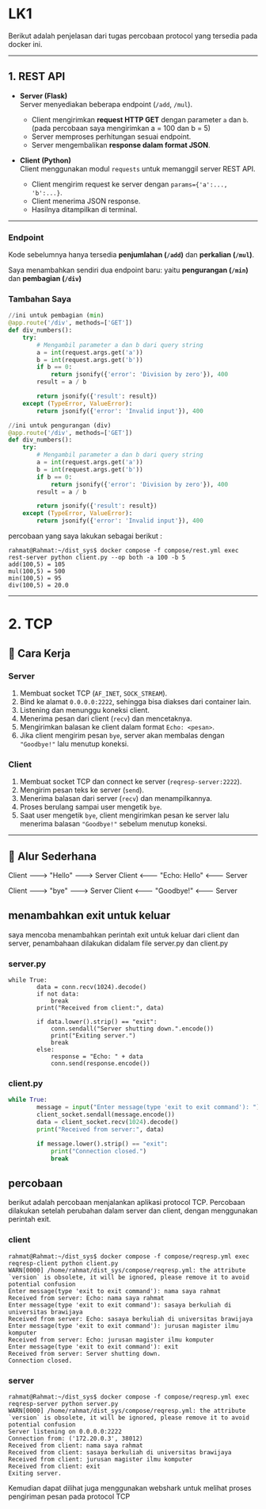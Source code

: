 # LK1

Berikut adalah penjelasan dari tugas percobaan protocol yang tersedia pada docker ini.

---

## 1. REST API

- **Server (Flask)**  
  Server menyediakan beberapa endpoint (`/add`, `/mul`).  
  - Client mengirimkan **request HTTP GET** dengan parameter `a` dan `b`.  (pada percobaan saya mengirimkan a = 100 dan b = 5)
  - Server memproses perhitungan sesuai endpoint.  
  - Server mengembalikan **response dalam format JSON**.

- **Client (Python)**  
  Client menggunakan modul `requests` untuk memanggil server REST API.  
  - Client mengirim request ke server dengan `params={'a':..., 'b':...}`.  
  - Client menerima JSON response.  
  - Hasilnya ditampilkan di terminal.

---

### Endpoint

Kode sebelumnya hanya tersedia **penjumlahan (`/add`)** dan **perkalian (`/mul`)**.  

Saya menambahkan sendiri dua endpoint baru:  yaitu **pengurangan (`/min`)** dan **pembagian (`/div`)**

### Tambahan Saya

```python
//ini untuk pembagian (min)
@app.route('/div', methods=['GET'])
def div_numbers():
    try:
        # Mengambil parameter a dan b dari query string
        a = int(request.args.get('a'))
        b = int(request.args.get('b'))
        if b == 0:
            return jsonify({'error': 'Division by zero'}), 400
        result = a / b

        return jsonify({'result': result})
    except (TypeError, ValueError):
        return jsonify({'error': 'Invalid input'}), 400

//ini untuk pengurangan (div)
@app.route('/div', methods=['GET'])
def div_numbers():
    try:
        # Mengambil parameter a dan b dari query string
        a = int(request.args.get('a'))
        b = int(request.args.get('b'))
        if b == 0:
            return jsonify({'error': 'Division by zero'}), 400
        result = a / b

        return jsonify({'result': result})
    except (TypeError, ValueError):
        return jsonify({'error': 'Invalid input'}), 400
```
percobaan yang saya lakukan sebagai berikut : 
```console
rahmat@Rahmat:~/dist_sys$ docker compose -f compose/rest.yml exec rest-server python client.py --op both -a 100 -b 5
add(100,5) = 105
mul(100,5) = 500
min(100,5) = 95
div(100,5) = 20.0
```
---
# 2. TCP

## 🔹 Cara Kerja

### Server
1. Membuat socket TCP (`AF_INET`, `SOCK_STREAM`).
2. Bind ke alamat `0.0.0.0:2222`, sehingga bisa diakses dari container lain.
3. Listening dan menunggu koneksi client.
4. Menerima pesan dari client (`recv`) dan mencetaknya.
5. Mengirimkan balasan ke client dalam format `Echo: <pesan>`.
6. Jika client mengirim pesan `bye`, server akan membalas dengan `"Goodbye!"` lalu menutup koneksi.

### Client
1. Membuat socket TCP dan connect ke server (`reqresp-server:2222`).
2. Mengirim pesan teks ke server (`send`).
3. Menerima balasan dari server (`recv`) dan menampilkannya.
4. Proses berulang sampai user mengetik `bye`.
5. Saat user mengetik `bye`, client mengirimkan pesan ke server lalu menerima balasan `"Goodbye!"` sebelum menutup koneksi.

---

## 🔹 Alur Sederhana
Client ---> "Hello" ---> Server
Client <--- "Echo: Hello" <--- Server

Client ---> "bye" ---> Server
Client <--- "Goodbye!" <--- Server

## menambahkan exit untuk keluar
saya mencoba menambahkan perintah exit untuk keluar dari client dan server, penambahaan dilakukan didalam file server.py dan client.py

### server.py
```pyhton
while True:
        data = conn.recv(1024).decode()
        if not data:
            break
        print("Received from client:", data)
        
        if data.lower().strip() == "exit":
            conn.sendall("Server shutting down.".encode())
            print("Exiting server.")
            break
        else:
            response = "Echo: " + data
            conn.send(response.encode())
```
### client.py
```python
while True: 
        message = input("Enter message(type 'exit to exit command'): ")
        client_socket.sendall(message.encode())
        data = client_socket.recv(1024).decode()
        print("Received from server:", data)

        if message.lower().strip() == "exit":
            print("Connection closed.")
            break
```

## percobaan
berikut adalah percobaan menjalankan aplikasi protocol TCP. Percobaan dilakukan setelah perubahan dalam server dan client, dengan menggunakan perintah exit.

### client
```console
rahmat@Rahmat:~/dist_sys$ docker compose -f compose/reqresp.yml exec reqresp-client python client.py
WARN[0000] /home/rahmat/dist_sys/compose/reqresp.yml: the attribute `version` is obsolete, it will be ignored, please remove it to avoid potential confusion 
Enter message(type 'exit to exit command'): nama saya rahmat
Received from server: Echo: nama saya rahmat
Enter message(type 'exit to exit command'): sasaya berkuliah di universitas brawijaya
Received from server: Echo: sasaya berkuliah di universitas brawijaya
Enter message(type 'exit to exit command'): jurusan magister ilmu komputer
Received from server: Echo: jurusan magister ilmu komputer
Enter message(type 'exit to exit command'): exit
Received from server: Server shutting down.
Connection closed.
```

### server
```console
rahmat@Rahmat:~/dist_sys$ docker compose -f compose/reqresp.yml exec reqresp-server python server.py
WARN[0000] /home/rahmat/dist_sys/compose/reqresp.yml: the attribute `version` is obsolete, it will be ignored, please remove it to avoid potential confusion 
Server listening on 0.0.0.0:2222
Connection from: ('172.20.0.3', 38012)
Received from client: nama saya rahmat
Received from client: sasaya berkuliah di universitas brawijaya
Received from client: jurusan magister ilmu komputer
Received from client: exit
Exiting server.
```
Kemudian dapat dilihat juga menggunakan webshark untuk melihat proses pengiriman pesan pada protocol TCP







